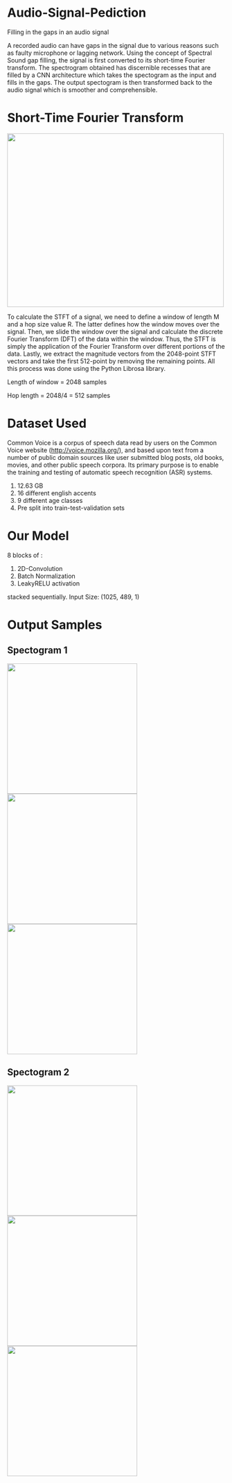 # Audio-Signal-Pediction
Filling in the gaps in an audio signal

A recorded audio can have gaps in the signal due to various reasons such as faulty microphone or lagging network. Using the concept of Spectral Sound gap filling, the signal is first converted to its short-time Fourier transform. The spectrogram obtained has discernible recesses that are filled by a CNN architecture which takes the spectogram as the input and fills in the gaps. The output spectogram is then transformed back to the audio signal which is smoother and comprehensible.

# Short-Time Fourier Transform

<img src="https://raw.githubusercontent.com/antrix99/Audio-Signal-Prediction/master/imgs/STFT.png" width="500" height="400">

To calculate the STFT of a signal, we need to define a window of length M and a hop size value R. The latter defines how the window moves over the signal. Then, we slide the window over the signal and calculate the discrete Fourier Transform (DFT) of the data within the window. Thus, the STFT is simply the application of the Fourier Transform over different portions of the data. Lastly, we extract the magnitude vectors from the 2048-point STFT vectors and take the first 512-point by removing the remaining points. All this process was done using the Python Librosa library.

Length of window = 2048 samples

Hop length = 2048/4 = 512 samples

# Dataset Used
Common Voice is a corpus of speech data read by users on the Common Voice website (http://voice.mozilla.org/), and based upon text from a number of public domain sources like user submitted blog posts, old books, movies, and other public speech corpora. Its primary purpose is to enable the training and testing of automatic speech recognition (ASR) systems.
1. 12.63 GB
2. 16 different english accents
3. 9 different age classes
4. Pre split into train-test-validation sets

# Our Model
8 blocks of :
  1. 2D-Convolution
  2. Batch Normalization
  3. LeakyRELU activation 
  
stacked sequentially. Input Size: (1025, 489, 1)

# Output Samples

## Spectogram 1

<img src="https://raw.githubusercontent.com/antrix99/Audio-Signal-Prediction/master/imgs/raw_2.png" width="300" height="300"><img src="https://raw.githubusercontent.com/antrix99/Audio-Signal-Prediction/master/imgs/pred_2.png" width="300" height="300"><img src="https://raw.githubusercontent.com/antrix99/Audio-Signal-Prediction/master/imgs/ideal_2.png" width="300" height="300">

## Spectogram 2

<img src="https://raw.githubusercontent.com/antrix99/Audio-Signal-Prediction/master/imgs/raw_3.png" width="300" height="300"><img src="https://raw.githubusercontent.com/antrix99/Audio-Signal-Prediction/master/imgs/pred_3.png" width="300" height="300"><img src="https://raw.githubusercontent.com/antrix99/Audio-Signal-Prediction/master/imgs/ideal_3.png" width="300" height="300">

